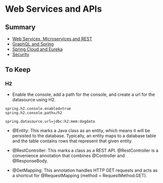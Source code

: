 # Web Services and APIs 

## Summary
- [Web Services, Microservices and REST](./Web-Services-Microservices-and-REST.md)
- [GraphQL and Spring](./GraphQL-and-Spring.md)
- [Spring Cloud and Eureka](./Spring-Cloud-and-Edureka.md)
- [Security](./Security.md)

## To Keep
### H2
-   Enable the console, add a path for the console, and create a url for the datasource using H2.
```
spring.h2.console.enabled=true
spring.h2.console.path=/h2

spring.datasource.url=jdbc:h2:mem:dogdata
```

- @Entity: This marks a Java class as an entity, which means it will be persisted to the database. Typically, an entity maps to a database table and the table contains rows that represent that given entity.

- @RestController: This marks a class as a REST API. @RestController is a convenience annotation that combines @Controller and @ResponseBody.

- @GetMapping: This annotation handles HTTP GET requests and acts as a shortcut for @RequestMapping (method = RequestMethod.GET).